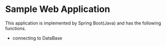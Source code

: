 # Sample Web Application
This application is implemented by Spring Boot(Java) and has the following functions.
* connecting to DataBase

